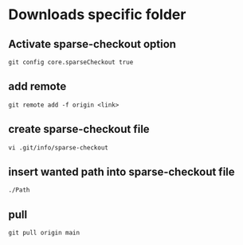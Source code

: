 # Downloads specific folder
## Activate sparse-checkout option
```
git config core.sparseCheckout true
```

## add remote
```
git remote add -f origin <link>
```

## create sparse-checkout file
```
vi .git/info/sparse-checkout
```

## insert wanted path into sparse-checkout file
```
./Path
```

## pull
```
git pull origin main
```
